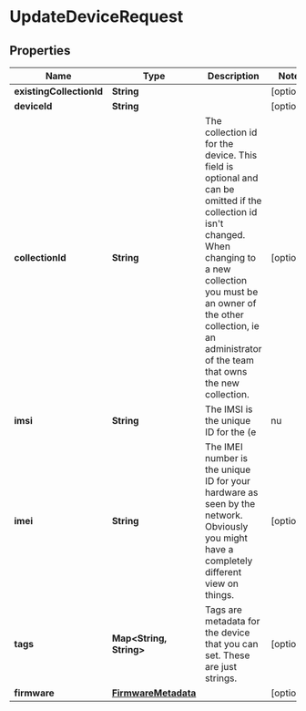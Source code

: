 

# UpdateDeviceRequest

## Properties

Name | Type | Description | Notes
------------ | ------------- | ------------- | -------------
**existingCollectionId** | **String** |  |  [optional]
**deviceId** | **String** |  |  [optional]
**collectionId** | **String** | The collection id for the device. This field is optional and can be omitted if the collection id isn&#39;t changed. When changing to a new collection you must be an owner of the other collection, ie an administrator of the team that owns the new collection. |  [optional]
**imsi** | **String** | The IMSI is the unique ID for the (e|nu|whatever)SIM card on your device. This is the primary identifier for your device on the network. |  [optional]
**imei** | **String** | The IMEI number is the unique ID for your hardware as seen by the network. Obviously you might have a completely different view on things. |  [optional]
**tags** | **Map&lt;String, String&gt;** | Tags are metadata for the device that you can set. These are just strings. |  [optional]
**firmware** | [**FirmwareMetadata**](FirmwareMetadata.md) |  |  [optional]



